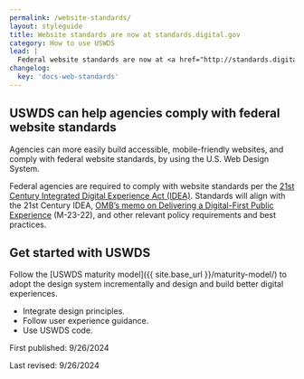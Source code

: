 ```yaml
---
permalink: /website-standards/
layout: styleguide
title: Website standards are now at standards.digital.gov
category: How to use USWDS
lead: |
  Federal website standards are now at <a href="http://standards.digital.gov">standards.digital.gov</a>. Federal website standards will help agencies provide high-quality, consistent digital experiences for everyone. The standards cover common visual and technical elements and reflect user experience best practices. The new site launched September 26, 2024.
changelog:
  key: 'docs-web-standards'
---
```


## USWDS can help agencies comply with federal website standards

Agencies can more easily build accessible, mobile-friendly websites, and comply with federal website standards, by using the U.S. Web Design System.

Federal agencies are required to comply with website standards per the [21st Century Integrated Digital Experience Act (IDEA)](https://www.congress.gov/bill/115th-congress/house-bill/5759/text). Standards will align with the 21st Century IDEA, [OMB’s memo on Delivering a Digital-First Public Experience](https://www.whitehouse.gov/omb/management/ofcio/delivering-a-digital-first-public-experience/) (M-23-22), and other relevant policy requirements and best practices.

## Get started with USWDS

Follow the [USWDS maturity model]({{ site.base_url }}/maturity-model/) to adopt the design system incrementally and design and build better digital experiences.

- Integrate design principles.
- Follow user experience guidance.
- Use USWDS code.

First published: 9/26/2024

Last revised: 9/26/2024

